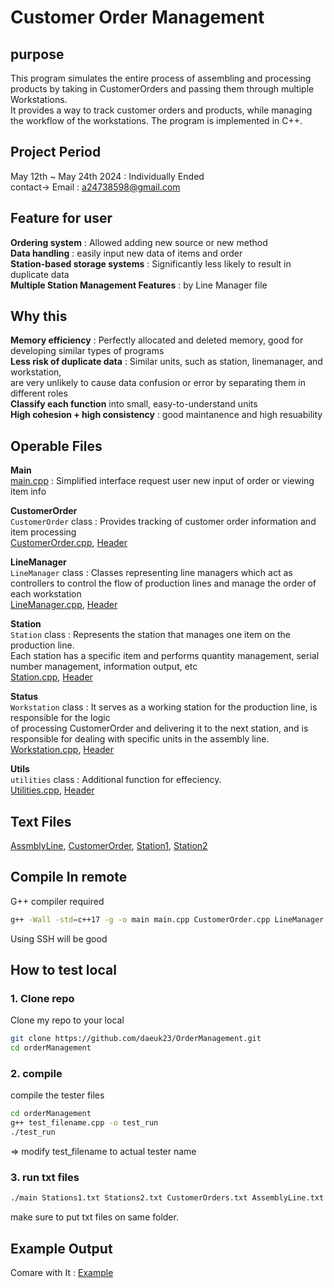 # Customer Order Management

## purpose 
This program simulates the entire process of assembling and processing products by taking in CustomerOrders and passing them through multiple Workstations.   
It provides a way to track customer orders and products, while managing the workflow of the workstations. The program is implemented in C++.  

## Project Period
May 12th ~ May 24th 2024 : Individually Ended   
contact-> Email : a24738598@gmail.com  

## Feature for user
**Ordering system** : Allowed adding new source or new method    
**Data handling** : easily input new data of items and order  
**Station-based storage systems** : Significantly less likely to result in duplicate data  
**Multiple Station Management Features** : by Line Manager file  

## Why this  
**Memory efficiency** : Perfectly allocated and deleted memory, good for developing similar types of programs  
**Less risk of duplicate data** : Similar units, such as station, linemanager, and workstation,   
are very unlikely to cause data confusion or error by separating them in different roles  
**Classify each function** into small, easy-to-understand units  
**High cohesion + high consistency** : good maintanence and high resuability  

## Operable Files

**Main**  
[main.cpp](rcs/main.cpp) : Simplified interface request user new input of order or viewing item info  

**CustomerOrder**  
`CustomerOrder` class : Provides tracking of customer order information and item processing  
[CustomerOrder.cpp](rcs/CustomerOrder.cpp), [Header](rcs/CustomerOrder.h)  

**LineManager**  
`LineManager` class : Classes representing line managers which act as controllers to control the flow of production lines and manage the order of each workstation  
[LineManager.cpp](rcs/LineManager.cpp), [Header](rcs/LineManager.h)  

**Station**  
`Station` class : Represents the station that manages one item on the production line.  
Each station has a specific item and performs quantity management, serial number management, information output, etc  
[Station.cpp](rcs/Station.cpp), [Header](rcs/Station.h)  

**Status**  
`Workstation` class : It serves as a working station for the production line, is responsible for the logic  
of processing CustomerOrder and delivering it to the next station, and is responsible for dealing with specific units in the assembly line.  
[Workstation.cpp](rcs/Workstation.cpp), [Header](rcs/Workstation.h)  

**Utils**  
`utilities` class : Additional function for effeciency.  
[Utilities.cpp](rcs/Utilities.cpp), [Header](rcs/Utilities.h)  

## Text Files  
[AssmblyLine](txt/AssemblyLine.txt), [CustomerOrder](txt/CustomerOrders.txt), [Station1](txt/Stations1.txt), [Station2](txt/Stations2.txt)

## Compile In remote 
G++ compiler required  

```bash
g++ -Wall -std=c++17 -g -o main main.cpp CustomerOrder.cpp LineManager.cpp Station.cpp Utilities.cpp Workstation.cpp
```
Using SSH will be good

## How to test local

### 1. Clone repo

Clone my repo to your local

```bash
git clone https://github.com/daeuk23/OrderManagement.git
cd orderManagement
```  
### 2. compile

compile the tester files

```bash
cd orderManagement
g++ test_filename.cpp -o test_run
./test_run
```
=> modify test_filename to actual tester name

### 3. run txt files
```bash
./main Stations1.txt Stations2.txt CustomerOrders.txt AssemblyLine.txt
```
make sure to put txt files on same folder.  

## Example Output  
Comare with It : [Example](txt/sampleoutput.txt)
